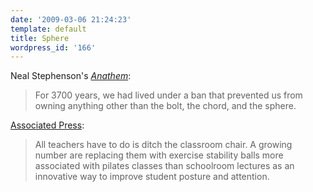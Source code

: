 ```yaml
---
date: '2009-03-06 21:24:23'
template: default
title: Sphere
wordpress_id: '166'
---
```


Neal Stephenson's <em><a href="http://www.amazon.com/Anathem-Neal-Stephenson/dp/0061474096">Anathem</a><span style="font-style:normal;">:</span></em>
<blockquote><em><span style="font-style:normal;">For 3700 years, we had lived under a ban that prevented us from owning anything other than the bolt, the chord, and the sphere.</span></em></blockquote>
<em><span style="font-style:normal;"><a href="http://cbs4denver.com/seenon/Teachers.Class.Chairs.2.947323.html">Associated Press</a>:</span></em>
<blockquote><em><span style="font-style:normal;">All teachers have to do is ditch the classroom chair. A growing number are replacing them with exercise stability balls more associated with pilates classes than schoolroom lectures as an innovative way to improve student posture and attention.
</span></em></blockquote>